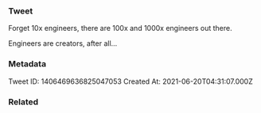 ### Tweet
Forget 10x engineers, there are 100x and 1000x engineers out there.

Engineers are creators, after all…

### Metadata
Tweet ID: 1406469636825047053
Created At: 2021-06-20T04:31:07.000Z

### Related

